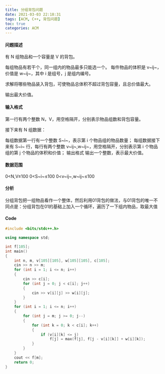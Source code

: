```yaml
---
title: 分组背包问题
date: 2021-03-03 22:18:31
tags: [ACM, C++, 背包问题]
toc: true
categories: ACM
---
```


#### 问题描述

有 N 组物品和一个容量是 V 的背包。

每组物品有若干个，同一组内的物品最多只能选一个。
每件物品的体积是 v~ij~，价值是 w~ij~，其中 i 是组号，j 是组内编号。

求解将哪些物品装入背包，可使物品总体积不超过背包容量，且总价值最大。

输出最大价值。

<!--more-->

#### 输入格式

第一行有两个整数 N，V，用空格隔开，分别表示物品组数和背包容量。

接下来有 N 组数据：

每组数据第一行有一个整数 S~i~，表示第 i 个物品组的物品数量；
每组数据接下来有 S~i~ 行，每行有两个整数 v~ij~,w~ij~，用空格隔开，分别表示第 i 个物品组的第 j 个物品的体积和价值；
输出格式
输出一个整数，表示最大价值。

#### 数据范围

0<N,V≤100
0<S~i~≤100
0<v~ij~,w~ij~≤100

#### 分析

分组背包把一组物品看作一个整体，然后利用01背包的做法，与01背包的唯一不同点是：分组背包在01的基础上加入一个循环，遍历了一下组内物品，取最大值

#### Code

```C++
#include <bits/stdc++.h>

using namespace std;

int f[105];
int main()
{
    int n, m, v[105][105], w[105][105], c[105];
    cin >> n >> m;
    for (int i = 1; i <= n; i++)
    {
        cin >> c[i];
        for (int j = 0; j < c[i]; j++)
        {
            cin >> v[i][j] >> w[i][j];
        }
    }
    for (int i = 1; i <= n; i++)
    {
        for (int j = m; j >= 0; j--)
        {
            for (int k = 0; k < c[i]; k++)
            {
                if (v[i][k] <= j)
                    f[j] = max(f[j], f[j - v[i][k]] + w[i][k]);
            }
        }
    }
    cout << f[m];
    return 0;
}
```
